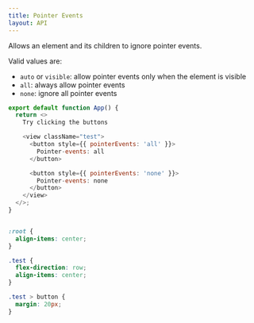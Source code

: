 ```yaml
---
title: Pointer Events
layout: API
---
```


Allows an element and its children to ignore pointer events.

Valid values are:
- `auto` or `visible`: allow pointer events only when the element is visible
- `all`: always allow pointer events
- `none`: ignore all pointer events

<Sandpack>

```js
export default function App() {
  return <>
    Try clicking the buttons

    <view className="test">
      <button style={{ pointerEvents: 'all' }}>
        Pointer-events: all
      </button>

      <button style={{ pointerEvents: 'none' }}>
        Pointer-events: none
      </button>
    </view>
  </>;
}
```

```css active

:root {
  align-items: center;
}

.test {
  flex-direction: row;
  align-items: center;
}

.test > button {
  margin: 20px;
}

```

</Sandpack>
